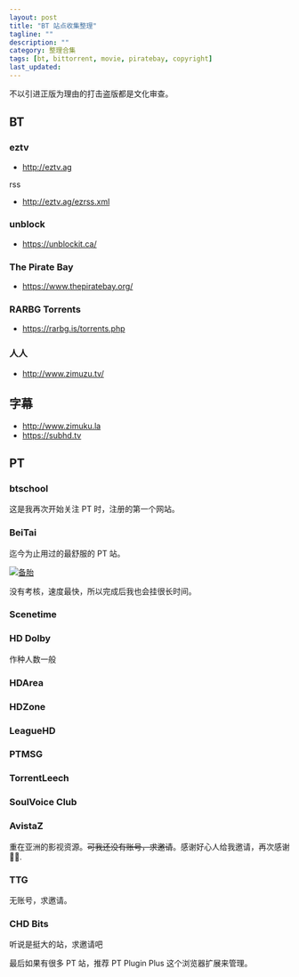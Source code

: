 ```yaml
---
layout: post
title: "BT 站点收集整理"
tagline: ""
description: ""
category: 整理合集
tags: [bt, bittorrent, movie, piratebay, copyright]
last_updated:
---
```


不以引进正版为理由的打击盗版都是文化审查。

## BT

### eztv

- http://eztv.ag

rss

- http://eztv.ag/ezrss.xml

### unblock

- https://unblockit.ca/

### The Pirate Bay

- https://www.thepiratebay.org/

### RARBG Torrents

- https://rarbg.is/torrents.php

### 人人

- http://www.zimuzu.tv/


## 字幕

- <http://www.zimuku.la>
- <https://subhd.tv>


## PT

### btschool
这是我再次开始关注 PT 时，注册的第一个网站。

### BeiTai
迄今为止用过的最舒服的 PT 站。

<a href="https://www.beitai.pt/promotionlink.php?key=ea663651ba561d528615a13a0434ebe8"><img src="https://www.beitai.pt/pic/prolink.png" alt="备胎" title="备胎 - The Ultimate File Sharing Experience"></a>

没有考核，速度最快，所以完成后我也会挂很长时间。

### Scenetime

### HD Dolby
作种人数一般

### HDArea

### HDZone

### LeagueHD

### PTMSG

### TorrentLeech

### SoulVoice Club

### AvistaZ
重在亚洲的影视资源。~~可我还没有账号，求邀请~~。感谢好心人给我邀请，再次感谢 🙏🏻️.

### TTG
无账号，求邀请。

### CHD Bits
听说是挺大的站，求邀请吧


最后如果有很多 PT 站，推荐 PT Plugin Plus 这个浏览器扩展来管理。